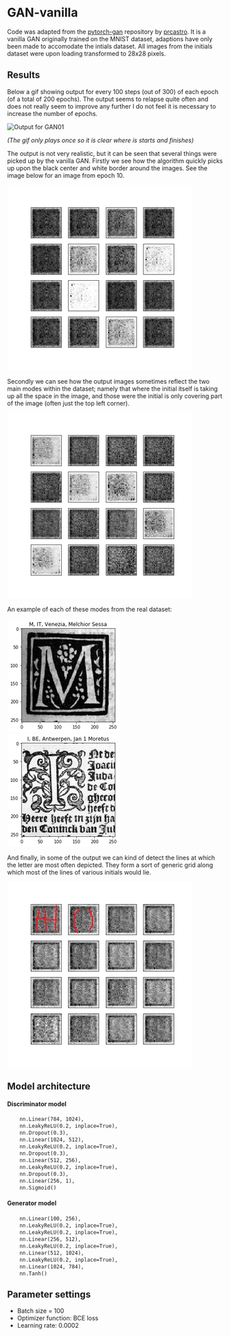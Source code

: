 # GAN-vanilla
Code was adapted from the [pytorch-gan](https://github.com/prcastro/pytorch-gan) repository by [prcastro](https://github.com/prcastro).
It is a vanilla GAN originally trained on the MNIST dataset, adaptions have only been made to accomodate the intials dataset. All images from the initials dataset were upon loading transformed to 28x28 pixels.

## Results 
Below a gif showing output for every 100 steps (out of 300) of each epoch (of a total of 200 epochs). The output seems to relapse quite often and does not really seem to improve any further I do not feel it is necessary to increase the number of epochs. 

![Output for GAN01](https://github.com/C0rine/InitialsGAN/blob/master/01-GAN-Vanilla/Images/GAN01_gif.gif "Output for GAN01")

*(The gif only plays once so it is clear where is starts and finishes)*

The output is not very realistic, but it can be seen that several things were picked up by the vanilla GAN. Firstly we see how the algorithm quickly picks up upon the black center and white border around the images. See the image below for an image from epoch 10. 

![Epoch 10](https://github.com/C0rine/InitialsGAN/blob/master/01-GAN-Vanilla/Images/WhiteOutline.png "epoch 10")

Secondly we can see how the output images sometimes reflect the two main modes within the dataset; namely that where the initial itself is taking up all the space in the image, and those were the initial is only covering part of the image (often just the top left corner). 

![Two modes](https://github.com/C0rine/InitialsGAN/blob/master/01-GAN-Vanilla/Images/TwoModes.png "Two modes")

An example of each of these modes from the real dataset:

!["Full"](https://github.com/C0rine/InitialsGAN/blob/master/01-GAN-Vanilla/Images/Full.png "Full")
!["Part"](https://github.com/C0rine/InitialsGAN/blob/master/01-GAN-Vanilla/Images/Part.png "Part")

And finally, in some of the output we can kind of detect the lines at which the letter are most often depicted. They form a sort of generic grid along which most of the lines of various initials would lie. 

![Letter shapes](https://github.com/C0rine/InitialsGAN/blob/master/01-GAN-Vanilla/Images/LetterOutlines.png "Letter shapes")

## Model architecture

#### Discriminator model
```
    nn.Linear(784, 1024),
    nn.LeakyReLU(0.2, inplace=True),
    nn.Dropout(0.3),
    nn.Linear(1024, 512),
    nn.LeakyReLU(0.2, inplace=True),
    nn.Dropout(0.3),
    nn.Linear(512, 256),
    nn.LeakyReLU(0.2, inplace=True),
    nn.Dropout(0.3),
    nn.Linear(256, 1),
    nn.Sigmoid()
```

#### Generator model
```
    nn.Linear(100, 256),
    nn.LeakyReLU(0.2, inplace=True),
    nn.LeakyReLU(0.2, inplace=True),
    nn.Linear(256, 512),
    nn.LeakyReLU(0.2, inplace=True),
    nn.Linear(512, 1024),
    nn.LeakyReLU(0.2, inplace=True),
    nn.Linear(1024, 784),
    nn.Tanh()
```

## Parameter settings
* Batch size = 100
* Optimizer function: BCE loss
* Learning rate: 0.0002
